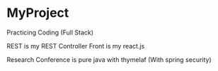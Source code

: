 # MyProject
 Practicing Coding (Full Stack)

REST is my REST Controller
Front is my react.js 

Research Conference is pure java with thymelaf (With spring security) 
